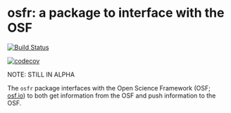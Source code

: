 # osfr: a package to interface with the OSF

[![Build Status](https://travis-ci.org/hafen/osfr.svg?branch=master)](https://travis-ci.org/hafen/osfr)

[![codecov](https://codecov.io/gh/hafen/osfr/branch/master/graph/badge.svg)](https://codecov.io/gh/hafen/osfr)

NOTE: STILL IN ALPHA

The `osfr` package interfaces with the Open Science Framework (OSF; [osf.io](https://osf.io)) to both get information from the OSF and push information to the OSF.
